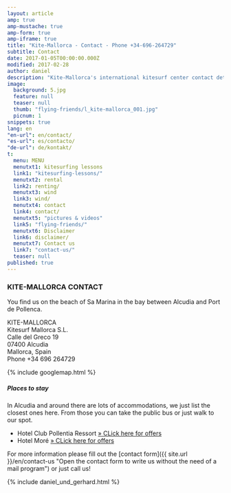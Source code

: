 ```yaml
---
layout: article
amp: true
amp-mustache: true
amp-form: true
amp-iframe: true
title: "Kite-Mallorca - Contact - Phone +34-696-264729"
subtitle: Contact
date: 2017-01-05T00:00:00.000Z
modified: 2017-02-28
author: daniel
description: "Kite-Mallorca's international kitesurf center contact details and ubication on the island"
image:
  background: 5.jpg
  feature: null
  teaser: null
  thumb: "flying-friends/l_kite-mallorca_001.jpg"
  picnum: 1
snippets: true
lang: en
"en-url": en/contact/
"es-url": es/contacto/
"de-url": de/kontakt/
t:
  menu: MENU
  menutxt1: kitesurfing lessons
  link1: "kitesurfing-lessons/"
  menutxt2: rental
  link2: renting/
  menutxt3: wind
  link3: wind/
  menutxt4: contact
  link4: contact/
  menutxt5: "pictures & videos"
  link5: "flying-friends/"
  menutxt6: Disclaimer
  link6: disclaimer/
  menutxt7: Contact us
  link7: "contact-us/"
  teaser: null
published: true
---
```



### KITE-MALLORCA CONTACT

You find us on the beach of Sa Marina in the bay between Alcudia and Port de Pollenca.

KITE-MALLORCA  
Kitesurf Mallorca S.L.  
Calle del Greco 19  
07400 Alcudia  
Mallorca, Spain  
Phone +34 696 264729  

{% include googlemap.html %}

##### Places to stay

In Alcudia and around there are lots of accommodations, we just list the closest ones here.
From those you can take the public bus or just walk to our spot.

- Hotel Club Pollentia Ressort <a href="https://www.clubpollentia.com/?lang=en" rel="nofollow" title="www.clubpollentia.com">» CLick here for offers</a>
- Hotel Moré <a href="https://www.hotelmore.com/en/hotel-more-alcudia" rel="nofollow" title="www.hotelmore.com">» CLick here for offers</a>

For more information please fill out the [contact form]({{ site.url }}/en/contact-us "Open the contact form to write us without the need of a mail program") or just call us!

{% include daniel_und_gerhard.html %}
